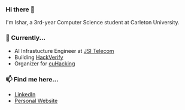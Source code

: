 ### Hi there 👋

<!--
**isharghura/isharghura** is a ✨ _special_ ✨ repository because its `README.md` (this file) appears on your GitHub profile.

Here are some ideas to get you started:

- 🔭 I’m currently working on ...
- 🌱 I’m currently learning ...
- 👯 I’m looking to collaborate on ...
- 🤔 I’m looking for help with ...
- 💬 Ask me about ...
- 📫 How to reach me: ...
- 😄 Pronouns: ...
- ⚡ Fun fact: ...
-->

I'm Ishar, a 3rd-year Computer Science student at Carleton University.

### 🔭 Currently...
- AI Infrastucture Engineer at [JSI Telecom](https://www.jsitelecom.com)
- Building [HackVerify](https://www.hackverify.com)
- Organizer for [cuHacking](https://www.cuhacking.ca)

### 📫 Find me here...
- [LinkedIn](https://www.linkedin.com/in/ishar-ghura/)
- [Personal Website](https://isharghura.com)
